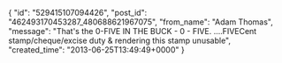  {
   "id": "529415107094426",
   "post_id": "462493170453287_480688621967075",
   "from_name": "Adam Thomas",
   "message": "That's the 0-FIVE IN THE BUCK - 0 - FIVE. ....FIVECent stamp/cheque/excise duty & rendering this stamp unusable",
   "created_time": "2013-06-25T13:49:49+0000"
 }
